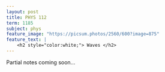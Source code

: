 ```yaml
---
layout: post
title: PHYS 112
term: 1185
subject: phys
feature_image: "https://picsum.photos/2560/600?image=875"
feature_text: |
    <h2 style="color:white;"> Waves </h2>
---
```


Partial notes coming soon...
